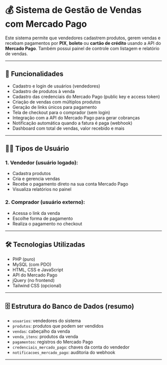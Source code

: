# 💰 Sistema de Gestão de Vendas com Mercado Pago

Este sistema permite que vendedores cadastrem produtos, gerem vendas e recebam pagamentos por **PIX**, **boleto** ou **cartão de crédito** usando a API do **Mercado Pago**. Também possui painel de controle com listagem e relatório de vendas.

---

## 🚀 Funcionalidades

- Cadastro e login de usuários (vendedores)
- Cadastro de produtos à venda
- Cadastro das credenciais do Mercado Pago (public key e access token)
- Criação de vendas com múltiplos produtos
- Geração de links únicos para pagamento
- Tela de checkout para o comprador (sem login)
- Integração com a API do Mercado Pago para gerar cobranças
- Notificação automática quando a fatura é paga (webhook)
- Dashboard com total de vendas, valor recebido e mais

---

## 🧑‍💼 Tipos de Usuário

### 1. **Vendedor (usuário logado):**
- Cadastra produtos
- Cria e gerencia vendas
- Recebe o pagamento direto na sua conta Mercado Pago
- Visualiza relatórios no painel

### 2. **Comprador (usuário externo):**
- Acessa o link da venda
- Escolhe forma de pagamento
- Realiza o pagamento no checkout

---

## 🛠️ Tecnologias Utilizadas

- PHP (puro)
- MySQL (com PDO)
- HTML, CSS e JavaScript
- API do Mercado Pago
- jQuery (no frontend)
- Tailwind CSS (opcional)

---

## 🗄️ Estrutura do Banco de Dados (resumo)

- `usuarios`: vendedores do sistema
- `produtos`: produtos que podem ser vendidos
- `vendas`: cabeçalho da venda
- `venda_itens`: produtos da venda
- `pagamentos`: registros do Mercado Pago
- `credenciais_mercado_pago`: chaves da conta do vendedor
- `notificacoes_mercado_pago`: auditoria do webhook

---


